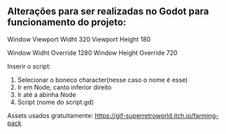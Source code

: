 ## Alterações para ser realizadas no Godot para funcionamento do projeto: 
Window 
Viewport Widht 320
Viewport Height 180

Window Widht Override 1280
Window Height Override 720

Inserir o script:
1. Selecionar o boneco character(nesse caso o nome é esse)
2. Ir em Node, canto inferior direito
3. Ir até a abinha Node
4. Script (nome do script.gd)

Assets usados gratuitamente: https://gif-superretroworld.itch.io/farming-pack
